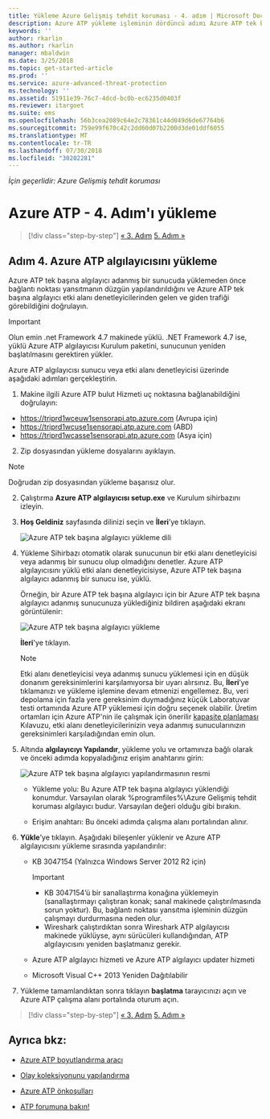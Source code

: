 ```yaml
---
title: Yükleme Azure Gelişmiş tehdit koruması - 4. adım | Microsoft Docs
description: Azure ATP yükleme işleminin dördüncü adımı Azure ATP tek başına algılayıcı yüklemek için yardımcı olur.
keywords: ''
author: rkarlin
ms.author: rkarlin
manager: mbaldwin
ms.date: 3/25/2018
ms.topic: get-started-article
ms.prod: ''
ms.service: azure-advanced-threat-protection
ms.technology: ''
ms.assetid: 51911e39-76c7-4dcd-bc0b-ec6235d0403f
ms.reviewer: itargoet
ms.suite: ems
ms.openlocfilehash: 56b3cea2089c64e2c78361c44d049d6de67764b6
ms.sourcegitcommit: 759e99f670c42c2dd60d07b2200d3de01ddf6055
ms.translationtype: MT
ms.contentlocale: tr-TR
ms.lasthandoff: 07/30/2018
ms.locfileid: "30202281"
---
```

*İçin geçerlidir: Azure Gelişmiş tehdit koruması*



# <a name="install-azure-atp---step-4"></a>Azure ATP - 4. Adım'ı yükleme

>[!div class="step-by-step"]
[« 3. Adım](install-atp-step3.md)
[5. Adım »](install-atp-step5.md)

## <a name="step-4-install-the-azure-atp-sensor"></a>Adım 4. Azure ATP algılayıcısını yükleme

Azure ATP tek başına algılayıcı adanmış bir sunucuda yüklemeden önce bağlantı noktası yansıtmanın düzgün yapılandırıldığını ve Azure ATP tek başına algılayıcı etki alanı denetleyicilerinden gelen ve giden trafiği görebildiğini doğrulayın. 


> [!IMPORTANT]
>Olun emin .net Framework 4.7 makinede yüklü. .NET Framework 4.7 ise, yüklü Azure ATP algılayıcısı Kurulum paketini, sunucunun yeniden başlatılmasını gerektiren yükler.

Azure ATP algılayıcısı sunucu veya etki alanı denetleyicisi üzerinde aşağıdaki adımları gerçekleştirin.

1. Makine ilgili Azure ATP bulut Hizmeti uç noktasına bağlanabildiğini doğrulayın:
  - https://triprd1wceuw1sensorapi.atp.azure.com (Avrupa için)  
  - https://triprd1wcuse1sensorapi.atp.azure.com (ABD)
  - https://triprd1wcasse1sensorapi.atp.azure.com (Asya için)

2. Zip dosyasından yükleme dosyalarını ayıklayın. 
> [!NOTE] 
> Doğrudan zip dosyasından yükleme başarısız olur.

2.  Çalıştırma **Azure ATP algılayıcısı setup.exe** ve Kurulum sihirbazını izleyin.

3.  **Hoş Geldiniz** sayfasında dilinizi seçin ve **İleri**’ye tıklayın.

     ![Azure ATP tek başına algılayıcı yükleme dili](media/sensor-install-language.png)


4.  Yükleme Sihirbazı otomatik olarak sunucunun bir etki alanı denetleyicisi veya adanmış bir sunucu olup olmadığını denetler. Azure ATP algılayıcısını yüklü etki alanı denetleyicisiyse, Azure ATP tek başına algılayıcı adanmış bir sunucu ise, yüklü. 
    
    Örneğin, bir Azure ATP tek başına algılayıcı için bir Azure ATP tek başına algılayıcı adanmış sunucunuza yüklediğiniz bildiren aşağıdaki ekranı görüntülenir:
    
    ![Azure ATP tek başına algılayıcı yükleme](media/sensor-install-deployment-type.png)

    **İleri**'ye tıklayın.

    > [!NOTE] 
    > Etki alanı denetleyicisi veya adanmış sunucu yüklemesi için en düşük donanım gereksinimlerini karşılamıyorsa bir uyarı alırsınız. Bu, **İleri**’ye tıklamanızı ve yükleme işlemine devam etmenizi engellemez. Bu, veri depolama için fazla yere gereksinim duymadığınız küçük Laboratuvar testi ortamında Azure ATP yüklemesi için doğru seçenek olabilir. Üretim ortamları için Azure ATP'nin ile çalışmak için önerilir [kapasite planlaması](atp-capacity-planning.md) Kılavuzu, etki alanı denetleyicilerinizin veya adanmış sunucularınızın gereksinimleri karşıladığından emin olun.

4.  Altında **algılayıcıyı Yapılandır**, yükleme yolu ve ortamınıza bağlı olarak ve önceki adımda kopyaladığınız erişim anahtarını girin:

    ![Azure ATP tek başına algılayıcı yapılandırmasının resmi](media/sensor-install-config.png)

      - Yükleme yolu: Bu Azure ATP tek başına algılayıcı yüklendiği konumdur. Varsayılan olarak %programfiles%\Azure Gelişmiş tehdit koruması algılayıcı budur. Varsayılan değeri olduğu gibi bırakın.

      - Erişim anahtarı: Bu önceki adımda çalışma alanı portalından alınır.
    
5. **Yükle**’ye tıklayın. Aşağıdaki bileşenler yüklenir ve Azure ATP algılayıcısını yükleme sırasında yapılandırılır:

    -   KB 3047154 (Yalnızca Windows Server 2012 R2 için)

        > [!IMPORTANT]
        > -   KB 3047154’ü bir sanallaştırma konağına yüklemeyin (sanallaştırmayı çalıştıran konak; sanal makinede çalıştırılmasında sorun yoktur). Bu, bağlantı noktası yansıtma işleminin düzgün çalışmayı durdurmasına neden olur. 
        > -   Wireshark çalıştırdıktan sonra Wireshark ATP algılayıcısı makinede yüklüyse, aynı sürücüleri kullandığından, ATP algılayıcısını yeniden başlatmanız gerekir.

    -   Azure ATP algılayıcı hizmeti ve Azure ATP algılayıcı updater hizmeti
    -   Microsoft Visual C++ 2013 Yeniden Dağıtılabilir

5.  Yükleme tamamlandıktan sonra tıklayın **başlatma** tarayıcınızı açın ve Azure ATP çalışma alanı portalında oturum açın.


>[!div class="step-by-step"]
[« 3. Adım](install-atp-step3.md)
[5. Adım »](install-atp-step5.md)


## <a name="see-also"></a>Ayrıca bkz:

- [Azure ATP boyutlandırma aracı](http://aka.ms/aatpsizingtool)

- [Olay koleksiyonunu yapılandırma](configure-event-collection.md)

- [Azure ATP önkoşulları](atp-prerequisites.md)

- [ATP forumuna bakın!](https://aka.ms/azureatpcommunity)